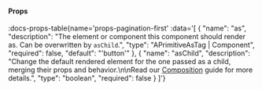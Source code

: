 <!-- This file was automatic generated. Do not edit it manually -->

#### Props
:docs-props-table{name='props-pagination-first' :data='[
  {
    "name": "as",
    "description": "The element or component this component should render as. Can be overwritten by `asChild`.",
    "type": "APrimitiveAsTag | Component",
    "required": false,
    "default": "\'button\'"
  },
  {
    "name": "asChild",
    "description": "Change the default rendered element for the one passed as a child, merging their props and behavior.\\n\\nRead our [Composition](https://akar.vinicunca.dev/core/guides/composition) guide for more details.",
    "type": "boolean",
    "required": false
  }
]'} 
